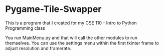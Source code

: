# Pygame-Tile-Swapper
This is a program that I created for my CSE 110 - Intro to Python Programming class

You run MainMenu.py and that will call the other modules to run themselves.
You can use the settings menu within the first tkinter frame to adjust resolution and framerate.
